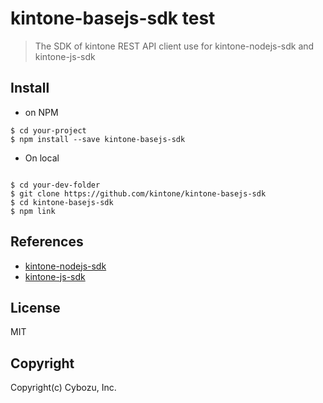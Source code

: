 # kintone-basejs-sdk test

> The SDK of kintone REST API client use for kintone-nodejs-sdk and kintone-js-sdk

## Install

- on NPM

```bashshell
$ cd your-project
$ npm install --save kintone-basejs-sdk
```

- On local

```bashshell

$ cd your-dev-folder
$ git clone https://github.com/kintone/kintone-basejs-sdk
$ cd kintone-basejs-sdk
$ npm link
```

## References

- [kintone-nodejs-sdk](https://github.com/kintone/kintone-nodejs-sdk)
- [kintone-js-sdk](https://github.com/kintone/kintone-js-sdk)

## License

MIT

## Copyright

Copyright(c) Cybozu, Inc.
